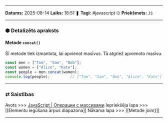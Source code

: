 ___

**Datums:** 2025-08-14
**Laiks:** 18:51
❚ **Tagi:** #javascript 
⌬ **Priekšmets:**  `JS`

---
### ⬢ Detalizēts apraksts
#### Metode `concat()`

Šī metode tiek izmantota, lai apvienot masīvus. Tā atgriež apvienoto masīvu.

```js
const men = ["Tom", "Sam", "Bob"];
const women = ["Alice", "Kate"];
const people = men.concat(women);
console.log(people);         // ["Tom", "Sam", "Bob", "Alice", "Kate"]
```

---
### ⇄ Saistības

Avots >>> [JavaScript \| Операции с массивами](https://metanit.com/web/javascript/5.7.php)
Iepriekšēja lapa >>> [[Elementu iegūšana ārpus diapazona]]
Nākama lapa >>> [[Metode join()]]

---